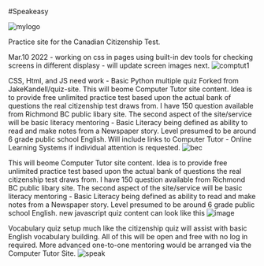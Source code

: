 #Speakeasy

![mylogo](https://user-images.githubusercontent.com/33843929/163722229-fcf8bf6d-119b-41e0-9fe3-713792bced1b.jpg)


Practice site for the Canadian Citizenship Test. 

Mar.10 2022 - working on css in pages using built-in dev tools for checking screens in different displasy - will update screen images next. 
![comptut1](https://user-images.githubusercontent.com/33843929/157319356-ef6e5b6a-7831-4d11-9180-d1d131807d2c.png)



CSS, Html, and JS need work - Basic Python multiple quiz Forked from JakeKandell/quiz-site. This will beome Computer Tutor site content. Idea is to provide free unlimited practice test based upon the actual bank of questions the real citizenship test draws from. I have 150 question available from Richmond BC public libary site. The second aspect of the site/service will be basic literacy mentoring - Basic Literacy being defined as ability to read and make notes from a Newspaper story. Level presumed to be around 6 grade public school English.  Will include links to Computer Tutor - Online Learning Systems if individual attention is requested.
![bec](https://user-images.githubusercontent.com/33843929/163722255-3f5bf00a-b2b2-4e02-b01d-758103b1b83b.jpg)

This will beome Computer Tutor site content.  Idea is to provide free unlimited practice test based upon the actual bank of questions the real citizenship test draws from.  I have 150 question available from Richmond BC public libary site. The second aspect of the site/service will be basic literacy mentoring - Basic Literacy being defined as ability to read and make notes from a Newspaper story.  Level presumed to be around 6 grade public school English. 
new javascript quiz content can look like this 
![image](https://user-images.githubusercontent.com/33843929/161302424-8c94c231-253e-4862-b300-d2238d221347.png)

Vocabulary quiz setup much like the citizenship quiz will assist with basic English vocabulary building.  All of this will be open and free with no log in required.  More advanced one-to-one mentoring would be arranged via the Computer Tutor Site.
![speak](https://user-images.githubusercontent.com/33843929/163722374-1cf64459-f43f-4932-a2b6-15e7895cec42.png)
